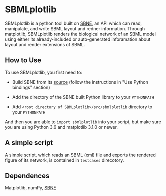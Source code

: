 # SBMLplotlib

SBMLplotlib is a python tool built on <a href="https://github.com/adelhpour/SBNE">SBNE</a>, an API which can read, manipulate, and write SBML layout and redner information. Through matplotlib, SBMLplotlib renders the biological network of an SBML model using either its already-included or auto-generated inforamation about layout and render extensions of SBML.

## How to Use

To use SBMLplotlib, you first need to:
* Build SBNE from its <a href="https://github.com/adelhpour/SBNE">source</a> (follow the instructions in "Use Python bindings" section)

* Add the directory of the SBNE built Python library to your `PYTHONPATH`

* Add `<root directory of SBMLplotlib>/src/sbmlplotlib` directory to your `PYTHONPATH`

And then you are able to `import sbmlplotlib` into your script, but make sure you are using Python 3.6 and matplotlib 3.1.0 or newer.

## A simple script
A simple script, which reads an SBML (xml) file and exports the rendered figure of its network, is contained in `testcases` direcotory.

## Dependences
Matplotlib, numPy, <a href="https://github.com/adelhpour/SBNE">SBNE</a>


